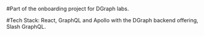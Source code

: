 #Part of the onboarding project for DGraph labs.

#Tech Stack:
React, GraphQL and Apollo with the DGraph backend offering, Slash GraphQL.
